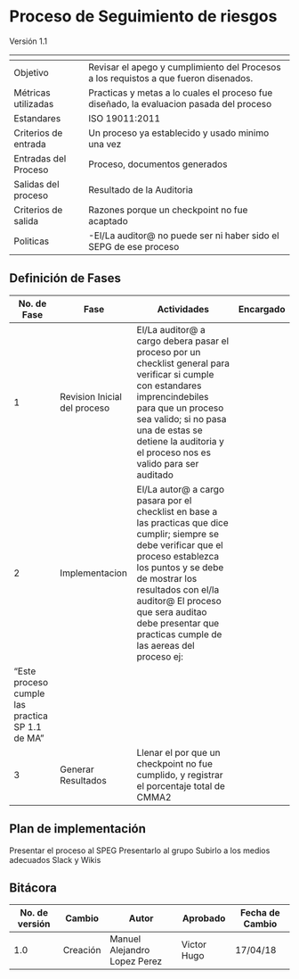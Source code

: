 # Proceso de Seguimiento de riesgos
Versión 1.1


[]() | []()  
--|--
Objetivo| Revisar el apego y cumplimiento del Procesos a los requistos a que fueron disenados.
Métricas utilizadas |Practicas y metas a lo cuales el proceso fue diseñado, la evaluacion pasada del proceso
Estandares | ISO 19011:2011
Criterios de entrada | Un proceso ya establecido y usado minimo una vez
Entradas del Proceso | Proceso, documentos generados
Salidas del proceso | Resultado de la Auditoria
Criterios de salida | Razones porque un checkpoint no fue acaptado
Politicas | -El/La auditor@ no puede ser ni haber sido el SEPG de ese proceso

## Definición de Fases
No. de Fase | Fase | Actividades | Encargado
------------|------|-------------|-----------
1 | Revision Inicial del proceso |El/La auditor@ a cargo debera pasar el proceso por un checklist general para verificar si cumple con estandares imprencindebiles para que un proceso sea valido; si no pasa una de estas se detiene la auditoria y el proceso nos es valido para ser auditado |
2 | Implementacion | El/La autor@ a cargo pasara por el checklist en base a las practicas que dice cumplir; siempre se debe verificar que el proceso establezca los puntos y  se debe de mostrar los resultados con el/la auditor@ El proceso que sera auditao debe presentar que practicas cumple de las aereas del proceso ej:
“Este proceso cumple las practica SP 1.1 de MA” |
3 | Generar Resultados | Llenar el por que un checkpoint no fue cumplido, y registrar el porcentaje total de CMMA2 |

## Plan de implementación
Presentar el proceso al SPEG
Presentarlo al grupo 
Subirlo a los medios adecuados Slack y Wikis

## Bitácora
No. de versión | Cambio | Autor | Aprobado | Fecha de Cambio
---------------|--------|-------|----------|-----------------
1.0 | Creación | Manuel Alejandro Lopez Perez | Victor Hugo| 17/04/18


